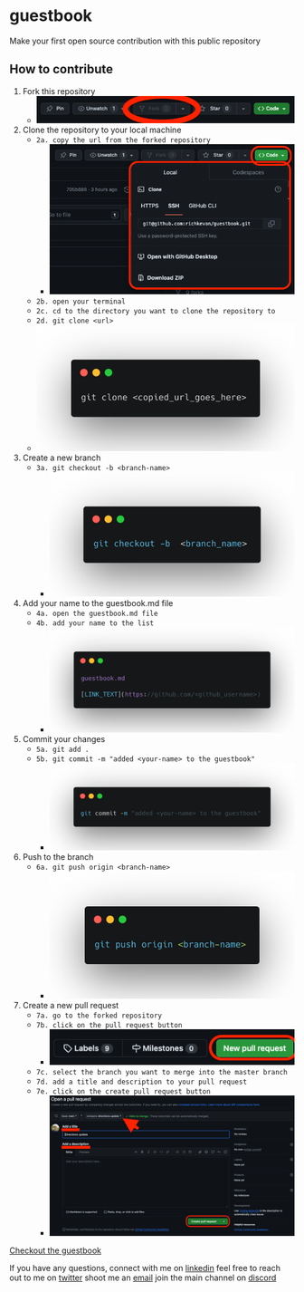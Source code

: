 # guestbook
Make your first open source contribution with this public repository

## How to contribute
1. Fork this repository
    - <img src="./media/fork.png"><br />
2. Clone the repository to your local machine
    -  ```2a. copy the url from the forked repository```
        -  <img src="./media/clone.png">
    -   ```2b. open your terminal```
    -   ```2c. cd to the directory you want to clone the repository to```
    -    ```2d. git clone <url>```
    - <img src="./media/clone2.png">
3. Create a new branch
    - ```3a. git checkout -b <branch-name>```
        - <img src="./media/checkout.png">
4. Add your name to the guestbook.md file
    - ```4a. open the guestbook.md file```
    - ```4b. add your name to the list``` 
        - <img src="./media/guestbook.png">
5. Commit your changes
    - ```5a. git add .```
    - ```5b. git commit -m "added <your-name> to the guestbook"```
        - <img src="./media/commit.png">
6. Push to the branch
    - ```6a. git push origin <branch-name>```
        - <img src="./media/push.png">
7. Create a new pull request
    - ```7a. go to the forked repository```
    - ```7b. click on the pull request button```
        - <img src="./media/pull.png">
    - ```7c. select the branch you want to merge into the master branch```
    - ```7d. add a title and description to your pull request```
    - ```7e. click on the create pull request button```
        - <img src="./media/pull2.png">

[Checkout the guestbook](./guestbook.md)

If you have any questions, 
connect with me on [linkedin](https://www.linkedin.com/in/richkevan/)
feel free to reach out to me on [twitter](https://twitter.com/richkevan)
shoot me an [email](mailto:hey@richkevan.com)
join the main channel on [discord](https://discord.gg/7Kuu52UeyN)
